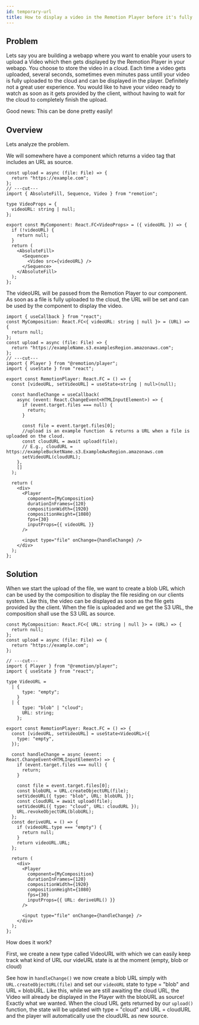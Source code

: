 ```yaml
---
id: temporary-url
title: How to display a video in the Remotion Player before it's fully uploaded to a cloud storage.
---
```


## Problem

Lets say you are building a webapp where you want to enable your users to upload a Video which then gets displayed by the Remotion Player in your webapp. You choose to store the video in a cloud. Each time a video gets uploaded, several seconds, sometimes even minutes pass untill your video is fully uploaded to the cloud and can be displayed in the player. Definitely not a great user experience. You would like to have your video ready to watch as soon as it gets provided by the client, without having to wait for the cloud to completely finish the upload.

Good news: This can be done pretty easily!

## Overview

Lets analyze the problem.

We will somewhere have a component which returns a video tag that includes an URL as source.

```tsx twoslash
const upload = async (file: File) => {
  return "https://example.com";
};
// ---cut---
import { AbsoluteFill, Sequence, Video } from "remotion";

type VideoProps = {
  videoURL: string | null;
};

export const MyComponent: React.FC<VideoProps> = ({ videoURL }) => {
  if (!videoURL) {
    return null;
  }
  return (
    <AbsoluteFill>
      <Sequence>
        <Video src={videoURL} />
      </Sequence>
    </AbsoluteFill>
  );
};
```

The videoURL will be passed from the Remotion Player to our component.
As soon as a file is fully uploaded to the cloud, the URL will be set and can be used by the component to display the video.

```tsx twoslash
import { useCallback } from "react";
const MyComposition: React.FC<{ videoURL: string | null }> = (URL) => {
  return null;
};
const upload = async (file: File) => {
  return "https://exampleName.s3.examplesRegion.amazonaws.com";
};
// ---cut---
import { Player } from "@remotion/player";
import { useState } from "react";

export const RemotionPlayer: React.FC = () => {
  const [videoURL, setVideoURL] = useState<string | null>(null);

  const handleChange = useCallback(
    async (event: React.ChangeEvent<HTMLInputElement>) => {
      if (event.target.files === null) {
        return;
      }

      const file = event.target.files[0];
      //upload is an example function  & returns a URL when a file is uploaded on the cloud.
      const cloudURL = await upload(file);
      // E.g., cloudURL = https://exampleBucketName.s3.ExampleAwsRegion.amazonaws.com
      setVideoURL(cloudURL);
    },
    []
  );

  return (
    <div>
      <Player
        component={MyComposition}
        durationInFrames={120}
        compositionWidth={1920}
        compositionHeight={1080}
        fps={30}
        inputProps={{ videoURL }}
      />

      <input type="file" onChange={handleChange} />
    </div>
  );
};
```

## Solution

When we start the upload of the file, we want to create a blob URL which can be used by the composition to display the file residing on our clients system. Like this, the video can be displayed as soon as the file gets provided by the client. When the file is uploaded and we get the S3 URL, the composition shall use the S3 URL as source.

```tsx twoslash
const MyComposition: React.FC<{ URL: string | null }> = (URL) => {
  return null;
};
const upload = async (file: File) => {
  return "https://example.com";
};

// ---cut---
import { Player } from "@remotion/player";
import { useState } from "react";

type VideoURL =
  | {
      type: "empty";
    }
  | {
      type: "blob" | "cloud";
      URL: string;
    };

export const RemotionPlayer: React.FC = () => {
  const [videoURL, setVideoURL] = useState<VideoURL>({
    type: "empty",
  });

  const handleChange = async (event: React.ChangeEvent<HTMLInputElement>) => {
    if (event.target.files === null) {
      return;
    }

    const file = event.target.files[0];
    const blobURL = URL.createObjectURL(file);
    setVideoURL({ type: "blob", URL: blobURL });
    const cloudURL = await upload(file);
    setVideoURL({ type: "cloud", URL: cloudURL });
    URL.revokeObjectURL(blobURL);
  };
  const deriveURL = () => {
    if (videoURL.type === "empty") {
      return null;
    }
    return videoURL.URL;
  };

  return (
    <div>
      <Player
        component={MyComposition}
        durationInFrames={120}
        compositionWidth={1920}
        compositionHeight={1080}
        fps={30}
        inputProps={{ URL: deriveURL() }}
      />

      <input type="file" onChange={handleChange} />
    </div>
  );
};
```

How does it work?

First, we create a new type called VideoURL with which we can easily keep track what kind of URL our videURL state is at the moment (empty, blob or cloud)

See how in `handleChange()` we now create a blob URL simply with `URL.createObjectURL(file)` and set our `videoURL` state
to type = "blob" and URL = blobURL. Like this, while we are still awaiting the cloud URL, the Video will already be displayed in the Player with the blobURL as source! Exactly what we wanted.
When the cloud URL gets returned by our `upload()` function, the state will be updated with type = "cloud" and URL = cloudURL and the player will automatically use the cloudURL as new source.
